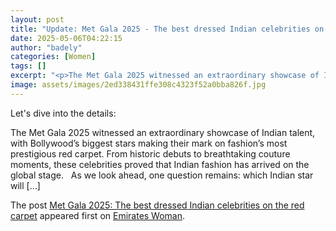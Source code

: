 ```yaml
---
layout: post
title: "Update: Met Gala 2025 - The best dressed Indian celebrities on the red carpet"
date: 2025-05-06T04:22:15
author: "badely"
categories: [Women]
tags: []
excerpt: "<p>The Met Gala 2025 witnessed an extraordinary showcase of Indian talent, with Bollywood&#8217;s biggest stars making their mark on fashion&#8217;s m"
image: assets/images/2ed338431ffe308c4323f52a0bba826f.jpg
---
```


Let's dive into the details: <p>The Met Gala 2025 witnessed an extraordinary showcase of Indian talent, with Bollywood&#8217;s biggest stars making their mark on fashion&#8217;s most prestigious red carpet. From historic debuts to breathtaking couture moments, these celebrities proved that Indian fashion has arrived on the global stage.   As we look ahead, one question remains: which Indian star will [&#8230;]</p>
<p>The post <a href="https://emirateswoman.com/best-dressed-indian-met-gala-2025/" rel="nofollow">Met Gala 2025: The best dressed Indian celebrities on the red carpet</a> appeared first on <a href="https://emirateswoman.com" rel="nofollow">Emirates Woman</a>.</p>

